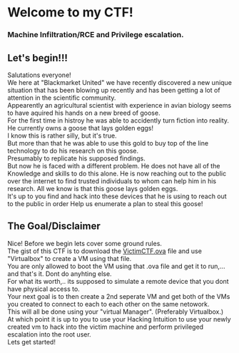 # Welcome to my CTF!
### Machine Infiltration/RCE and Privilege escalation.

## Let's begin!!!
Salutations everyone!  
We here at "Blackmarket United" we have recently discovered a new unique situation that has been blowing up recently and has been 
getting a lot of attention in the scientific community.  
Appearently an agricultural scientist with experience in avian biology seems to have aquired his hands on a new breed of goose.   
For the first time in histroy he was able to accidently turn fiction into reality. He currently owns a goose that lays golden eggs!  
I know this is rather silly, but it's true.  
But more than that he was able to use this gold to buy top of the line technology to do his research on this goose.  
Presumably to replicate his supposed findings.  
But now he is faced with a different problem. He does not have all of the Knowledge and skills to do this alone. He is now reaching out to the public over the internet to find trusted individuals to whom can help him in his research. 
All we know is that this goose lays golden eggs.  
It's up to you find and hack into these devices that he is using to reach out to the public in order Help us enumerate a plan to steal this goose!

## The Goal/Disclaimer

Nice! Before we begin lets cover some ground rules.  
The gist of this CTF is to download the [VictimCTF.ova](https://drive.google.com/file/d/18iAVf0B_164ajRm4T7VZj3XwJL74VSsd/view?usp=sharing) file and use "Virtualbox" to create a VM using that file.  
You are only allowed to boot the VM using that .ova file and get it to run,... and that's it. Dont do anyhting else.  
For what its worth,.. its supposed to simulate a remote device that you dont have physical access to.  
Your next goal is to then create a 2nd seperate VM and get both of the VMs you created to connect to each to each other on the same netowork.  
This will all be done using your "virtual Manager". (Preferably Virtualbox.)  
At which point it is up to you to use your Hacking Intuition to use your newly created vm to hack into the victim machine and perform privileged escalation 
into the root user.  
Lets get started!


